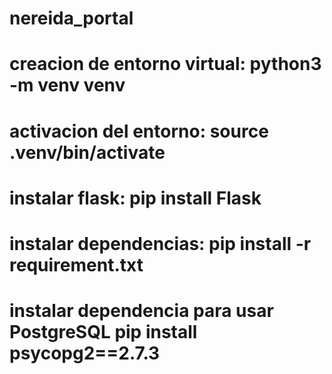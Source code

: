 # nereida_portal

# creacion de entorno virtual: python3 -m venv venv
# activacion del entorno: source .venv/bin/activate
# instalar flask: pip install Flask
# instalar dependencias: pip install -r requirement.txt
# instalar dependencia para usar PostgreSQL pip install psycopg2==2.7.3
